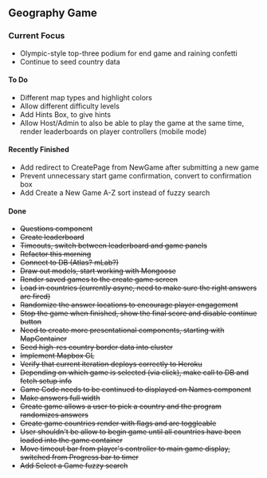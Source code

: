 ## Geography Game

### Current Focus
- Olympic-style top-three podium for end game and raining confetti
- Continue to seed country data

#### To Do
- Different map types and highlight colors
- Allow different difficulty levels
- Add Hints Box, to give hints
- Allow Host/Admin to also be able to play the game at the same time, render leaderboards on player controllers (mobile mode)

#### Recently Finished
- Add redirect to CreatePage from NewGame after submitting a new game
- Prevent unnecessary start game confirmation, convert to confirmation box
- Add Create a New Game A-Z sort instead of fuzzy search

#### Done
- ~~Questions component~~
- ~~Create leaderboard~~
- ~~Timeouts, switch between leaderboard and game panels~~
- ~~Refactor this morning~~
- ~~Connect to DB (Atlas? mLab?)~~
- ~~Draw out models, start working with Mongoose~~
- ~~Render saved games to the create game screen~~
- ~~Load in countries (currently async, need to make sure the right answers are fired)~~
- ~~Randomize the answer locations to encourage player engagement~~
- ~~Stop the game when finished, show the final score and disable continue button~~
- ~~Need to create more presentational components, starting with MapContainer~~
- ~~Seed high-res country border data into cluster~~
- ~~Implement Mapbox GL~~
- ~~Verify that current iteration deploys correctly to Heroku~~
- ~~Depending on which game is selected (via click), make call to DB and fetch setup info~~
- ~~Game Code needs to be continued to displayed on Names component~~
- ~~Make answers full width~~
- ~~Create game allows a user to pick a country and the program randomizes answers~~
- ~~Create game countries render with flags and are toggleable~~
- ~~User shouldn't be allow to begin game until all countries have been loaded into the game container~~
- ~~Move timeout bar from player's controller to main game display, switched from Progress bar to timer~~
- ~~Add Select a Game fuzzy search~~
